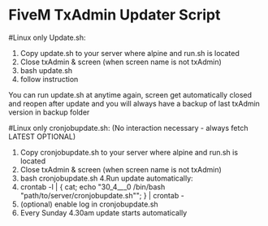 # FiveM TxAdmin Updater Script

#Linux only
Update.sh:

1. Copy update.sh to your server where alpine and run.sh is located
2. Close txAdmin & screen  (when screen name is not txAdmin)
3. bash update.sh
4. follow instruction

You can run update.sh at anytime again, screen get automatically closed and reopen after update and you will always have a backup of last txAdmin version in backup folder

#Linux only
cronjobupdate.sh:
(No interaction necessary - always fetch LATEST OPTIONAL)

1. Copy cronjobupdate.sh to your server where alpine and run.sh is located
2. Close txAdmin & screen  (when screen name is not txAdmin)
3. bash cronjobupdate.sh
4.Run update automatically: 
5. crontab -l | { cat; echo "30_4_*_*_0 /bin/bash "path/to/server/cronjobupdate.sh""; } | crontab -
6. (optional) enable log in cronjobupdate.sh
7. Every Sunday 4.30am update starts automatically
